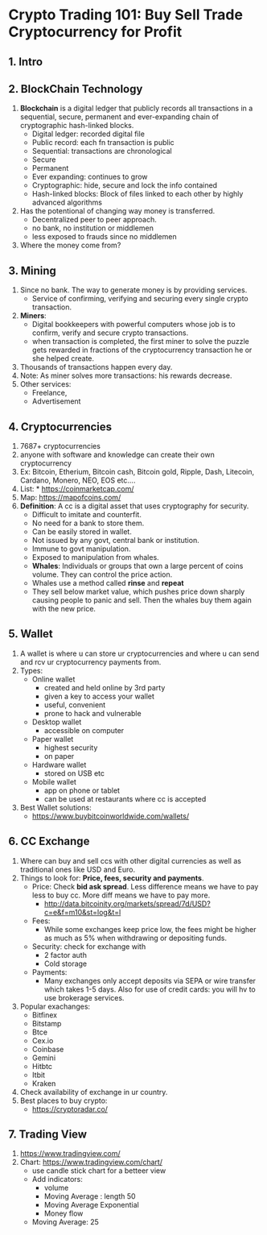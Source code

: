 # Crypto Trading 101: Buy Sell Trade Cryptocurrency for Profit

## 1. Intro

## 2. BlockChain Technology
1. **Blockchain** is a digital ledger that publicly records all transactions in a sequential, secure, permanent and ever-expanding chain of cryptographic hash-linked blocks.
    * Digital ledger: recorded digital file
    * Public record: each fn transaction is public
    * Sequential: transactions are chronological
    * Secure
    * Permanent
    * Ever expanding: continues to grow
    * Cryptographic: hide, secure and lock the info contained
    * Hash-linked blocks: Block of files linked to each other by highly advanced algorithms
2. Has the potentional of changing way money is transferred.
    * Decentralized peer to peer approach.
    * no bank, no institution or middlemen
    * less exposed to frauds since no middlemen
3. Where the money come from?

## 3. Mining
1. Since no bank. The way to generate money is by providing services.
    * Service of confirming, verifying and securing every single crypto transaction.
2. **Miners**: 
    * Digital bookkeepers with powerful computers whose job is to confirm, verify and secure crypto transactions.
    * when transaction is completed, the first miner to solve the puzzle gets rewarded in fractions of the cryptocurrency transaction he or she helped create.
3. Thousands of transactions happen every day.
4. Note: As miner solves more transactions: his rewards decrease.
5. Other services:
    * Freelance,
    * Advertisement

## 4. Cryptocurrencies
1. 7687+ cryptocurrencies
2. anyone with software and knowledge can create their own cryptocurrency
3. Ex: Bitcoin, Etherium, Bitcoin cash, Bitcoin gold, Ripple, Dash, Litecoin, Cardano, Monero, NEO, EOS etc....
4. List: * https://coinmarketcap.com/
5. Map: https://mapofcoins.com/
6. **Definition**: A cc is a digital asset that uses cryptography for security.
    * Difficult to imitate and counterfit.
    * No need for a bank to store them.
    * Can be easily stored in wallet.
    * Not issued by any govt, central bank or institution.
    * Immune to govt manipulation.
    * Exposed to manipulation from whales.
    * **Whales**: Individuals or groups that own a large percent of coins volume. They can control the price action.
    * Whales use a method called **rinse** and **repeat**
    * They sell below market value, which pushes price down sharply causing people to panic and sell. Then the whales buy them again with the new price.

## 5. Wallet
1. A wallet is where u can store ur cryptocurrencies and where u can send and rcv ur cryptocurrency payments from.
2. Types:
    * Online wallet
        * created and held online by 3rd party
        * given a key to access your wallet
        * useful, convenient
        * prone to hack and vulnerable
    * Desktop wallet
        * accessible on computer
    * Paper wallet
        * highest security
        * on paper
    * Hardware wallet
        * stored on USB etc
    * Mobile wallet
        * app on phone or tablet
        * can be used at restaurants where cc is accepted
3. Best Wallet solutions:
    * https://www.buybitcoinworldwide.com/wallets/

## 6. CC Exchange
1. Where can buy and sell ccs with other digital currencies as well as traditional ones like USD and Euro.
2. Things to look for: **Price, fees, security and payments**.
    * Price: Check **bid ask spread**. Less difference means we have to pay less to buy cc. More diff means we have to pay more.
        * http://data.bitcoinity.org/markets/spread/7d/USD?c=e&f=m10&st=log&t=l
    * Fees: 
        * While some exchanges keep price low, the fees might be higher as much as 5% when withdrawing or depositing funds.
    * Security: check for exchange with
        * 2 factor auth
        * Cold storage
    * Payments: 
        * Many exchanges only accept deposits via SEPA or wire transfer which takes 1-5 days. Also for use of credit cards: you will hv to use brokerage services.
3. Popular exachanges: 
    * Bitfinex
    * Bitstamp
    * Btce
    * Cex.io
    * Coinbase
    * Gemini
    * Hitbtc
    * Itbit
    * Kraken
4. Check availability of exchange in ur country.
5. Best places to buy crypto:
    * https://cryptoradar.co/

## 7. Trading View
1. https://www.tradingview.com/
2. Chart: https://www.tradingview.com/chart/
    - use candle stick chart for a betteer view
    - Add indicators: 
        * volume
        * Moving Average : length 50
        * Moving Average Exponential
        * Money flow
    - Moving Average: 25
